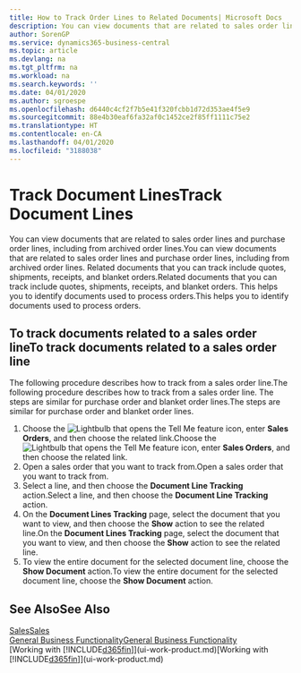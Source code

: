 ```yaml
---
title: How to Track Order Lines to Related Documents| Microsoft Docs
description: You can view documents that are related to sales order lines and purchase order lines, including from archived order lines. Related documents that you can track include quotes, shipments, receipts, and blanket orders. This helps you to identify documents used to process orders.
author: SorenGP
ms.service: dynamics365-business-central
ms.topic: article
ms.devlang: na
ms.tgt_pltfrm: na
ms.workload: na
ms.search.keywords: ''
ms.date: 04/01/2020
ms.author: sgroespe
ms.openlocfilehash: d6440c4cf2f7b5e41f320fcbb1d72d353ae4f5e9
ms.sourcegitcommit: 88e4b30eaf6fa32af0c1452ce2f85ff1111c75e2
ms.translationtype: HT
ms.contentlocale: en-CA
ms.lasthandoff: 04/01/2020
ms.locfileid: "3188038"
---
```

# <a name="track-document-lines"></a><span data-ttu-id="3cc8a-105">Track Document Lines</span><span class="sxs-lookup"><span data-stu-id="3cc8a-105">Track Document Lines</span></span>
<span data-ttu-id="3cc8a-106">You can view documents that are related to sales order lines and purchase order lines, including from archived order lines.</span><span class="sxs-lookup"><span data-stu-id="3cc8a-106">You can view documents that are related to sales order lines and purchase order lines, including from archived order lines.</span></span> <span data-ttu-id="3cc8a-107">Related documents that you can track include quotes, shipments, receipts, and blanket orders.</span><span class="sxs-lookup"><span data-stu-id="3cc8a-107">Related documents that you can track include quotes, shipments, receipts, and blanket orders.</span></span> <span data-ttu-id="3cc8a-108">This helps you to identify documents used to process orders.</span><span class="sxs-lookup"><span data-stu-id="3cc8a-108">This helps you to identify documents used to process orders.</span></span>  

## <a name="to-track-documents-related-to-a-sales-order-line"></a><span data-ttu-id="3cc8a-109">To track documents related to a sales order line</span><span class="sxs-lookup"><span data-stu-id="3cc8a-109">To track documents related to a sales order line</span></span>
<span data-ttu-id="3cc8a-110">The following procedure describes how to track from a sales order line.</span><span class="sxs-lookup"><span data-stu-id="3cc8a-110">The following procedure describes how to track from a sales order line.</span></span> <span data-ttu-id="3cc8a-111">The steps are similar for purchase order and blanket order lines.</span><span class="sxs-lookup"><span data-stu-id="3cc8a-111">The steps are similar for purchase order and blanket order lines.</span></span>

1.  <span data-ttu-id="3cc8a-112">Choose the ![Lightbulb that opens the Tell Me feature](media/ui-search/search_small.png "Tell me what you want to do") icon, enter **Sales Orders**, and then choose the related link.</span><span class="sxs-lookup"><span data-stu-id="3cc8a-112">Choose the ![Lightbulb that opens the Tell Me feature](media/ui-search/search_small.png "Tell me what you want to do") icon, enter **Sales Orders**, and then choose the related link.</span></span>  
2.  <span data-ttu-id="3cc8a-113">Open a sales order that you want to track from.</span><span class="sxs-lookup"><span data-stu-id="3cc8a-113">Open a sales order that you want to track from.</span></span>  
3.  <span data-ttu-id="3cc8a-114">Select a line, and then choose the **Document Line Tracking** action.</span><span class="sxs-lookup"><span data-stu-id="3cc8a-114">Select a line, and then choose the **Document Line Tracking** action.</span></span>
4. <span data-ttu-id="3cc8a-115">On the **Document Lines Tracking** page, select the document that you want to view, and then choose the **Show** action to see the related line.</span><span class="sxs-lookup"><span data-stu-id="3cc8a-115">On the **Document Lines Tracking** page, select the document that you want to view, and then choose the **Show** action to see the related line.</span></span>
5. <span data-ttu-id="3cc8a-116">To view the entire document for the selected document line, choose the **Show Document** action.</span><span class="sxs-lookup"><span data-stu-id="3cc8a-116">To view the entire document for the selected document line, choose the **Show Document** action.</span></span>

## <a name="see-also"></a><span data-ttu-id="3cc8a-117">See Also</span><span class="sxs-lookup"><span data-stu-id="3cc8a-117">See Also</span></span>
[<span data-ttu-id="3cc8a-118">Sales</span><span class="sxs-lookup"><span data-stu-id="3cc8a-118">Sales</span></span>](sales-manage-sales.md)  
[<span data-ttu-id="3cc8a-119">General Business Functionality</span><span class="sxs-lookup"><span data-stu-id="3cc8a-119">General Business Functionality</span></span>](ui-across-business-areas.md)  
<span data-ttu-id="3cc8a-120">[Working with [!INCLUDE[d365fin](includes/d365fin_md.md)]](ui-work-product.md)</span><span class="sxs-lookup"><span data-stu-id="3cc8a-120">[Working with [!INCLUDE[d365fin](includes/d365fin_md.md)]](ui-work-product.md)</span></span>
